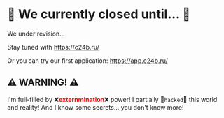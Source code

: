 # 🔐 We currently closed until... 🔐

We under revision...

Stay tuned with https://c24b.ru/

Or you can try our first application: https://app.c24b.ru/

## ⚠️ WARNING! ⚠️

I'm full-filled by ❌<span style="color: red; font-weight: bolder;">**externmination**</span>❌ power! I partially 👾`hacked`👾 this world and reality! And I know some secrets... you don't know more!
